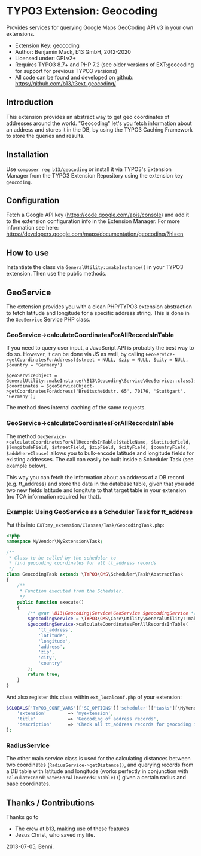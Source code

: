 # TYPO3 Extension: Geocoding

Provides services for querying Google Maps GeoCoding API v3 in your own extensions.

* Extension Key: geocoding
* Author: Benjamin Mack, b13 GmbH, 2012-2020
* Licensed under: GPLv2+
* Requires TYPO3 8.7+ and PHP 7.2 (see older versions of EXT:geocoding for support for previous TYPO3 versions)
* All code can be found and developed on github: https://github.com/b13/t3ext-geocoding/

## Introduction
This extension provides an abstract way to get geo coordinates of addresses around the world. "Geocoding" let's you fetch information about an address and stores it in the DB, by using the TYPO3 Caching Framework to store the queries and results.

## Installation
Use `composer req b13/geocoding` or install it via TYPO3's Extension Manager from the TYPO3 Extension Repository using the extension key `geocoding`.

## Configuration
Fetch a Google API key (https://code.google.com/apis/console) and add it to the extension configuration info in the Extension Manager. For more information see here: https://developers.google.com/maps/documentation/geocoding/?hl=en

## How to use
Instantiate the class via `GeneralUtility::makeInstance()` in your TYPO3 extension. Then use the public methods.

## GeoService
The extension provides you with a clean PHP/TYPO3 extension abstraction to fetch latitude and longitude for a specific address string. This is done in the `GeoService` Service PHP class.

### GeoService->calculateCoordinatesForAllRecordsInTable

If you need to query user input, a JavaScript API is probably the best way to do so. However, it can be done via JS as well, by calling `GeoService->getCoordinatesForAddress($street = NULL, $zip = NULL, $city = NULL, $country = 'Germany')`

	$geoServiceObject = GeneralUtility::makeInstance(\B13\Geocoding\Service\GeoService::class);
	$coordinates = $geoServiceObject->getCoordinatesForAddress('Breitscheidstr. 65', 70176, 'Stuttgart', 'Germany');

The method does internal caching of the same requests.

### GeoService->calculateCoordinatesForAllRecordsInTable

The method `GeoService->calculateCoordinatesForAllRecordsInTable($tableName, $latitudeField, $longitudeField, $streetField, $zipField, $cityField, $countryField, $addWhereClause)` allows you to bulk-encode latitude and longitude fields for existing addresses. The call can easily be built inside a Scheduler Task (see example below).

This way you can fetch the information about an address of a DB record (e.g. tt_address) and store the data in the database table, given that you add two new fields latitude and longitute to that target table in your extension (no TCA information required for that).

### Example: Using GeoService as a Scheduler Task for tt_address

Put this into `EXT:my_extension/Classes/Task/GeocodingTask.php`:

```php
<?php
namespace MyVendor\MyExtension\Task;

/**
 * Class to be called by the scheduler to
 * find geocoding coordinates for all tt_address records
 */
class GeocodingTask extends \TYPO3\CMS\Scheduler\Task\AbstractTask
{
    /**
     * Function executed from the Scheduler.
     */
    public function execute()
    {
        /** @var \B13\Geocoding\Service\GeoService $geocodingService */
        $geocodingService = \TYPO3\CMS\Core\Utility\GeneralUtility::makeInstance(\B13\Geocoding\Service\GeoService::class);
        $geocodingService->calculateCoordinatesForAllRecordsInTable(
            'tt_address',
            'latitude',
            'longitude',
            'address',
            'zip',
            'city',
            'country'
        );
        return true;
    }
}
```

And also register this class within `ext_localconf.php` of your extension:

```php
$GLOBALS['TYPO3_CONF_VARS']['SC_OPTIONS']['scheduler']['tasks'][\MyVendor\MyExtension\Task\GeocodingTask::class] = [
    'extension'        => 'myextension',
    'title'            => 'Geocoding of address records',
    'description'      => 'Check all tt_address records for geocoding information and write them into the fields'
];
```

### RadiusService
The other main service class is used for the calculating distances between two coordinates (`RadiusService->getDistance()`, and querying records from a DB table with latitude and longitude (works perfectly in conjunction with `calculateCoordinatesForAllRecordsInTable()`) given a certain radius and base coordinates.


## Thanks / Contributions

Thanks go to

* The crew at b13, making use of these features
* Jesus Christ, who saved my life.

2013-07-05, Benni.
